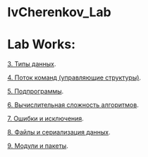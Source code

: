 # IvCherenkov_Lab


# Lab Works:

[3. Типы данных](/Lab3_Cherenkov.ipynb).

[4. Поток команд (управляющие структуры)](/Lab4_Cherenkov.ipynb).

[5. Подпрограммы](Lab5_Cherenkov.ipynb).

[6. Вычислительная сложность алгоритмов]().

[7. Ошибки и исключения]().

[8. Файлы и сериализация данных]().

[9. Модули и пакеты]().
